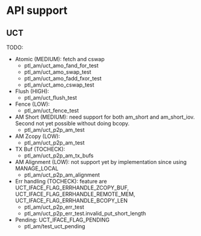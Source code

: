 # API support

## UCT

TODO:
- Atomic (MEDIUM): fetch and cswap
  - ptl_am/uct_amo_fand_for_test
  - ptl_am/uct_amo_swap_test
  - ptl_am/uct_amo_fadd_fxor_test
  - ptl_am/uct_amo_cswap_test
- Flush (HIGH): 
  - ptl_am/uct_flush_test
- Fence (LOW):
  - ptl_am/uct_fence_test
- AM Short (MEDIUM): need support for both am_short and am_short_iov. Second not yet possible without doing bcopy.
  - ptl_am/uct_p2p_am_test
- AM Zcopy (LOW):
  - ptl_am/uct_p2p_am_test
- TX Buf (TOCHECK):
  - ptl_am/uct_p2p_am_tx_bufs
- AM Alignment (LOW): not support yet by implementation since using MANAGE_LOCAL
  - ptl_am/uct_p2p_am_alignment
- Err handling (TOCHECK): feature are UCT_IFACE_FLAG_ERRHANDLE_ZCOPY_BUF, UCT_IFACE_FLAG_ERRHANDLE_REMOTE_MEM, UCT_IFACE_FLAG_ERRHANDLE_BCOPY_LEN
  - ptl_am/uct_p2p_err_test 
  - ptl_am/uct_p2p_err_test.invalid_put_short_length
- Pending: UCT_IFACE_FLAG_PENDING
  - ptl_am/test_uct_pending
